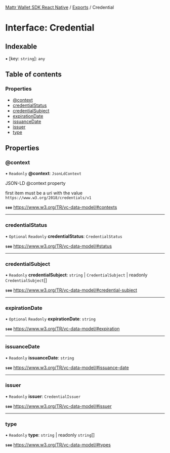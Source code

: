 [Mattr Wallet SDK React Native](../README.md) / [Exports](../modules.md) / Credential

# Interface: Credential

## Indexable

▪ [key: `string`]: `any`

## Table of contents

### Properties

- [@context](credential.md#@context)
- [credentialStatus](credential.md#credentialstatus)
- [credentialSubject](credential.md#credentialsubject)
- [expirationDate](credential.md#expirationdate)
- [issuanceDate](credential.md#issuancedate)
- [issuer](credential.md#issuer)
- [type](credential.md#type)

## Properties

### @context

• `Readonly` **@context**: `JsonLdContext`

JSON-LD @context property

first item must be a uri with the value `https://www.w3.org/2018/credentials/v1`

**`see`** https://www.w3.org/TR/vc-data-model/#contexts

___

### credentialStatus

• `Optional` `Readonly` **credentialStatus**: `CredentialStatus`

**`see`** https://www.w3.org/TR/vc-data-model/#status

___

### credentialSubject

• `Readonly` **credentialSubject**: `string` \| `CredentialSubject` \| readonly `CredentialSubject`[]

**`see`** https://www.w3.org/TR/vc-data-model/#credential-subject

___

### expirationDate

• `Optional` `Readonly` **expirationDate**: `string`

**`see`** https://www.w3.org/TR/vc-data-model/#expiration

___

### issuanceDate

• `Readonly` **issuanceDate**: `string`

**`see`** https://www.w3.org/TR/vc-data-model/#issuance-date

___

### issuer

• `Readonly` **issuer**: `CredentialIssuer`

**`see`** https://www.w3.org/TR/vc-data-model/#issuer

___

### type

• `Readonly` **type**: `string` \| readonly `string`[]

**`see`** https://www.w3.org/TR/vc-data-model/#types
